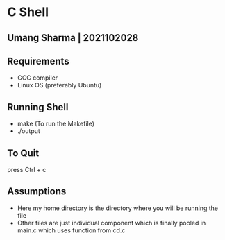 # C Shell 

## Umang Sharma | 2021102028

## Requirements 

* GCC compiler
* Linux OS (preferably Ubuntu)  

## Running Shell 

* make (To run the Makefile)
* ./output

## To Quit

press Ctrl + c
   
## Assumptions

* Here my home directory is the directory where you will be running the file
* Other files are just individual component which is finally pooled in main.c which uses function from cd.c 

